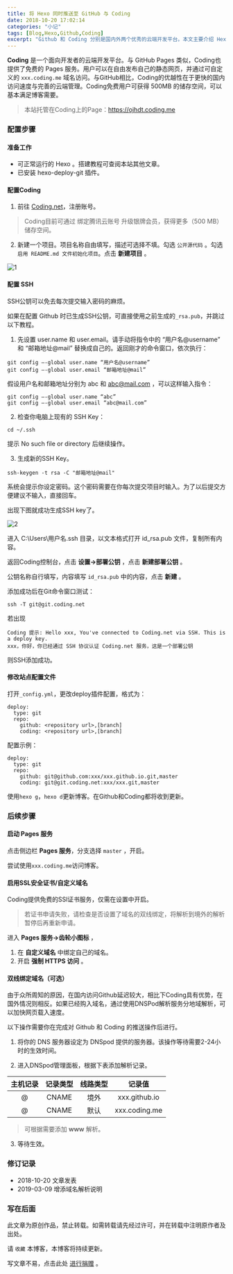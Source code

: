 ```yaml
---
title: 将 Hexo 同时推送至 GitHub 与 Coding
date: 2018-10-20 17:02:14
categories: "小记"
tags: [Blog,Hexo,Github,Coding]
excerpt: "Github 和 Coding 分别是国内外两个优秀的云端开发平台。本文主要介绍 Hexo 同时推送至两个平台的操作。"
---
```

**Coding** 是一个面向开发者的云端开发平台。与 GitHub Pages 类似，Coding也提供了免费的 Pages 服务。用户可以在自由发布自己的静态网页，并通过可自定义的 `xxx.coding.me` 域名访问。与GitHub相比，Coding的优越性在于更快的国内访问速度与完善的云端管理。Coding免费用户可获得 500MB 的储存空间，可以基本满足博客需要。

>本站托管在Coding上的Page：https://ojhdt.coding.me

### 配置步骤

#### 准备工作
- 可正常运行的 Hexo 。搭建教程可查阅本站其他文章。
- 已安装 hexo-deploy-git 插件。

#### 配置Coding
1. 前往 [Coding.net](https://coding.net/)，注册账号。
>Coding目前可通过 绑定腾讯云账号 升级银牌会员，获得更多（500 MB）储存空间。

2. 新建一个项目。项目名称自由填写，描述可选择不填。勾选 `公开源代码` 。勾选`启用 README.md 文件初始化项目`。点击 **新建项目** 。

![1](https://ojhdt-1257115336.cos.ap-guangzhou.myqcloud.com/img/20181020/1.png)

#### 配置 SSH
SSH公钥可以免去每次提交输入密码的麻烦。

如果在配置 Github 时已生成SSH公钥，可直接使用之前生成的`_rsa.pub`，并跳过以下教程。

1. 先设置 user.name 和 user.email。请手动将指令中的 “用户名@username” 和 “邮箱地址@mail” 替换成自己的。返回刚才的命令窗口，依次执行：
```
git config –-global user.name “用户名@username”
git config –-global user.email “邮箱地址@mail”
```
假设用户名和邮箱地址分别为 abc 和 abc@mail.com ，可以这样输入指令：
```
git config –-global user.name “abc”
git config –-global user.email “abc@mail.com”
```
2. 检查你电脑上现有的 SSH Key：
```
cd ~/.ssh
```
提示 No such file or directory 后继续操作。

3. 生成新的SSH Key。
```
ssh-keygen -t rsa -C "邮箱地址@mail"
```
系统会提示你设定密码。这个密码需要在你每次提交项目时输入。为了以后提交方便建议不输入，直接回车。

出现下图就成功生成SSH key了。

![2](https://ojhdt-1257115336.cos.ap-guangzhou.myqcloud.com/img/20181002/24.png)

进入 C:\Users\用户名\.ssh 目录，以文本格式打开 id_rsa.pub 文件，复制所有内容。

返回Coding控制台，点击 **设置->部署公钥** ，点击 **新建部署公钥** 。

公钥名称自行填写，内容填写 `id_rsa.pub` 中的内容，点击 **新建** 。

添加成功后在Git命令窗口测试：
```
ssh -T git@git.coding.net
```
若出现
```
Coding 提示: Hello xxx, You've connected to Coding.net via SSH. This is a deploy key.
xxx，你好，你已经通过 SSH 协议认证 Coding.net 服务，这是一个部署公钥
```
则SSH添加成功。

#### 修改站点配置文件

打开`_config.yml`，更改deploy插件配置，格式为：
```
deploy:
  type: git
  repo:
    github: <repository url>,[branch]
    coding: <repository url>,[branch]
```
配置示例：
```
deploy:
  type: git
  repo:
    github: git@github.com:xxx/xxx.github.io.git,master
    coding: git@git.coding.net:xxx/xxx.git,master
```
使用`hexo g`，`hexo d`更新博客。在Github和Coding都将收到更新。


### 后续步骤
#### 启动 Pages 服务
点击侧边栏 **Pages 服务**，分支选择 `master` ，开启。

尝试使用`xxx.coding.me`访问博客。

#### 启用SSL安全证书/自定义域名
Coding提供免费的SSl证书服务，仅需在设置中开启。
>若证书申请失败，请检查是否设置了域名的双线绑定，将解析到境外的解析暂停后再重新申请。

进入 **Pages 服务->齿轮小图标** ，

1. 在 **自定义域名** 中绑定自己的域名。
2. 开启 **强制 HTTPS 访问** 。

#### 双线绑定域名（可选）
由于众所周知的原因，在国内访问Github延迟较大，相比下Coding具有优势，在国外情况则相反。如果已经购入域名，通过使用DNSPod解析服务分地域解析，可以加快网页载入速度。

以下操作需要你在完成对 Github 和 Coding 的推送操作后进行。

1. 将你的 DNS 服务器设定为 DNSpod 提供的服务器。该操作等待需要2-24小时的生效时间。

2. 进入DNSpod管理面板，根据下表添加解析记录。

|主机记录|记录类型|线路类型|记录值|
|:-:|:-:|:-:|:-:|
|@|CNAME|境外|xxx.github.io|
|@|CNAME|默认|xxx.coding.me|

>可根据需要添加 **www** 解析。

3. 等待生效。



### 修订记录

- 2018-10-20 文章发表
- 2019-03-09 增添域名解析说明
### 写在后面
此文章为原创作品，禁止转载。如需转载请先经过许可，并在转载中注明原作者及出处。

请 `收藏` 本博客，本博客将持续更新。

写文章不易，点击此处 <a data-fancybox data-src="#modal" href="javascript:;" >进行捐赠</a> 。



 <div style="display: none;" id="modal" > 

 <p>写文章不易，请我喝一杯咖啡吧~ <br>
 <img src="https://blog.ojhdt.com/alipay.png" width="240" height="364" alt="支付宝" /> <img src="https://blog.ojhdt.com/wechat.png" width="240" height="364" alt="微信" /> <br>

点击<a href="https://blog.ojhdt.com/donate">此处</a>前往捐赠详情页。
 </p> 
 </div> 




<script async src="//pagead2.googlesyndication.com/pagead/js/adsbygoogle.js"></script>
<ins class="adsbygoogle"
     style="display:block; text-align:center;"
     data-ad-layout="in-article"
     data-ad-format="fluid"
     data-ad-client="ca-pub-1043177129475579"
     data-ad-slot="7254716173"></ins>
<script>
     (adsbygoogle = window.adsbygoogle || []).push({});
</script>